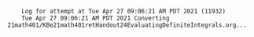         Log for attempt at Tue Apr 27 09:06:21 AM PDT 2021 (11932)
        Tue Apr 27 09:06:21 AM PDT 2021 Converting 21math401/KBe21math401retHandout24EvaluatingDefiniteIntegrals.org...
